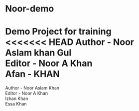 # Noor-demo
Demo Project for training
<br>
<<<<<<< HEAD
Author - Noor Aslam khan Gul
<br>
Editor - Noor A Khan
<br>
Afan - KHAN
=======
Author - Noor Aslam Khan
<br>
Editor - Noor A Khan
<br>
Izhan Khan
<br>
Essa Khan

